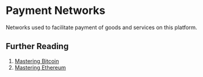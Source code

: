 # Payment Networks

Networks used to facilitate payment of goods and services on this platform.

## Further Reading

1. [Mastering Bitcoin](https://github.com/bitcoinbook/bitcoinbook)
2. [Mastering Ethereum](https://github.com/ethereumbook/ethereumbook)